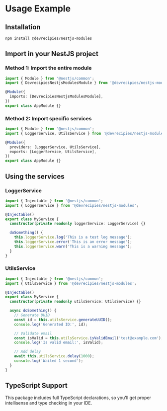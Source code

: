 # Usage Example

## Installation

```bash
npm install @devrecipies/nestjs-modules
```

## Import in your NestJS project

### Method 1: Import the entire module

```typescript
import { Module } from '@nestjs/common';
import { DevrecipiesNestjsModulesModule } from '@devrecipies/nestjs-modules';

@Module({
  imports: [DevrecipiesNestjsModulesModule],
})
export class AppModule {}
```

### Method 2: Import specific services

```typescript
import { Module } from '@nestjs/common';
import { LoggerService, UtilsService } from '@devrecipies/nestjs-modules';

@Module({
  providers: [LoggerService, UtilsService],
  exports: [LoggerService, UtilsService],
})
export class AppModule {}
```

## Using the services

### LoggerService

```typescript
import { Injectable } from '@nestjs/common';
import { LoggerService } from '@devrecipies/nestjs-modules';

@Injectable()
export class MyService {
  constructor(private readonly loggerService: LoggerService) {}

  doSomething() {
    this.loggerService.log('This is a test log message');
    this.loggerService.error('This is an error message');
    this.loggerService.warn('This is a warning message');
  }
}
```

### UtilsService

```typescript
import { Injectable } from '@nestjs/common';
import { UtilsService } from '@devrecipies/nestjs-modules';

@Injectable()
export class MyService {
  constructor(private readonly utilsService: UtilsService) {}

  async doSomething() {
    // Generate UUID
    const id = this.utilsService.generateUUID();
    console.log('Generated ID:', id);

    // Validate email
    const isValid = this.utilsService.isValidEmail('test@example.com');
    console.log('Is valid email:', isValid);

    // Add delay
    await this.utilsService.delay(1000);
    console.log('Waited 1 second');
  }
}
```

## TypeScript Support

This package includes full TypeScript declarations, so you'll get proper intellisense and type checking in your IDE.

